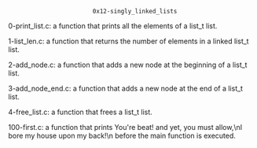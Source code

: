 							0x12-singly_linked_lists

0-print_list.c:  a function that prints all the elements of a list_t list.

1-list_len.c: a function that returns the number of elements in a linked list_t list.

2-add_node.c: a function that adds a new node at the beginning of a list_t list.

3-add_node_end.c: a function that adds a new node at the end of a list_t list.

4-free_list.c:  a function that frees a list_t list.

100-first.c: a function that prints You're beat! and yet, you must allow,\nI bore my house upon my back!\n before the main function is executed.
